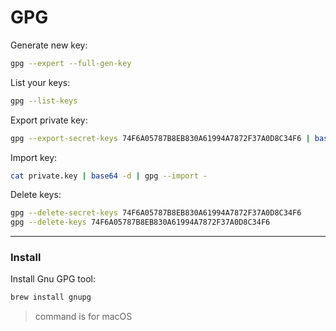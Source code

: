 # GPG

Generate new key:
```bash
gpg --expert --full-gen-key
```

List your keys:
```bash
gpg --list-keys
```

Export private key:
```bash
gpg --export-secret-keys 74F6A05787B8EB830A61994A7872F37A0D8C34F6 | base64 > private.key
```

Import key:
```bash
cat private.key | base64 -d | gpg --import -
```

Delete keys:
```bash
gpg --delete-secret-keys 74F6A05787B8EB830A61994A7872F37A0D8C34F6
gpg --delete-keys 74F6A05787B8EB830A61994A7872F37A0D8C34F6
```

---

### Install

Install Gnu GPG tool:
```bash
brew install gnupg
```
> command is for macOS
